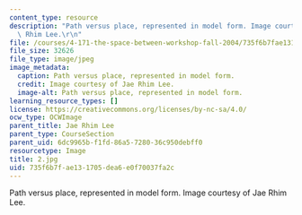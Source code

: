 ```yaml
---
content_type: resource
description: "Path versus place, represented in model form. Image courtesy of Jae\
  \ Rhim Lee.\r\n"
file: /courses/4-171-the-space-between-workshop-fall-2004/735f6b7fae131705dea6e0f70037fa2c_2.jpg
file_size: 32626
file_type: image/jpeg
image_metadata:
  caption: Path versus place, represented in model form.
  credit: Image courtesy of Jae Rhim Lee.
  image-alt: Path versus place, represented in model form.
learning_resource_types: []
license: https://creativecommons.org/licenses/by-nc-sa/4.0/
ocw_type: OCWImage
parent_title: Jae Rhim Lee
parent_type: CourseSection
parent_uid: 6dc9965b-f1fd-86a5-7280-36c950debff0
resourcetype: Image
title: 2.jpg
uid: 735f6b7f-ae13-1705-dea6-e0f70037fa2c
---
```

Path versus place, represented in model form. Image courtesy of Jae Rhim Lee.
